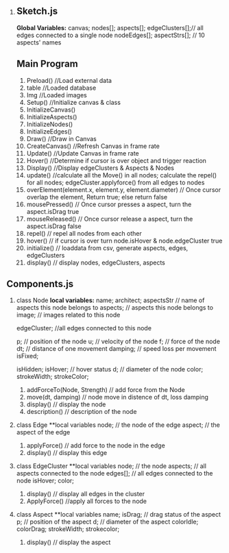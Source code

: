 1. ## Sketch.js

   **Global Variables:**
   canvas; 
   nodes[]; 
   aspects[];
   edgeClusters[];// all edges connected to a single node
   nodeEdges[]; 
   aspectStrs[]; // 10 aspects' names

   ## Main Program
   1. Preload() //Load external data
     1. table //Loaded database
     2. Img //Loaded images
   2. Setup() //Initialize canvas & class
     1. InitializeCanvas()
     2. InitializeAspects()
   	3. InitializeNodes()
   	4. InitializeEdges()
   3. Draw() //Draw in Canvas
   	1. CreateCanvas() //Refresh Canvas in frame rate
   	2. Update() //Update Canvas in frame rate
   	3. Hover() //Determine if cursor is over object and trigger reaction
   	4. Display() //Display edgeClusters & Aspects & Nodes
   1. update() //calculate all the Move() in all nodes; calculate the repel() for all nodes; edgeCluster.applyforce() from all edges to nodes
   2. overElement(element.x, element.y, element.diameter) // Once cursor overlap the element, Return true; else return false
   3. mousePressed() // Once cursor presses a aspect, turn the aspect.isDrag true
   4. mouseReleased() // Once cursor release a aspect, turn the aspect.isDrag false
   5. repel() // repel all nodes from each other
   6. hover() // if cursor is over turn node.isHover & node.edgeCluster true
   7. initialize() // loaddata from csv, generate aspects, edges, edgeClusters
   8. display() // display nodes, edgeClusters, aspects

## Components.js

1. class Node
	**local variables:**
	name;
	architect;
	aspectsStr // name of aspects this node belongs to
	aspects; // aspects this node belongs to
	image; // images related to this node
	
	edgeCluster; //all edges connected to this node
	
	p; // position of the node
	u; // velocity of the node
	f; // force of the node
	dt; // distance of one movement
	damping; // speed loss per movement
	isFixed;

	isHidden; 
	isHover; // hover status
	d; // diameter of the node
	color;
	strokeWidth;
	strokeColor;
	
	1. addForceTo(Node, Strength) // add force from the Node
	2. move(dt, damping) // node move in distence of dt, loss damping
	3. display() // display the node
	4. description() // description of the node

2. class Edge
	**local variables
	node; // the node of the edge
	aspect; // the aspect of the edge

	1. applyForce() // add force to the node in the edge
	2. display() // display this edge

3. class EdgeCluster
	**local variables
	node; // the node
	aspects; // all aspects connected to the node
	edges[]; // all edges connected to the node
	isHover;
	color;

	1. display() // display all edges in the cluster
	2. ApplyForce() //apply all forces to the node

4. class Aspect
	**local variables
	name;
	isDrag; // drag status of the aspect
	p; // position of the aspect
	d; // diameter of the aspect
	colorIdle;
	colorDrag;
	strokeWidth;
	strokecolor;

	1. display() // display the aspect